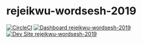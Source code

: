 # rejeikwu-wordsesh-2019

[![CircleCI](https://circleci.com/gh/pantheon-training-org/rejeikwu-wordsesh-2019.svg?style=shield)](https://circleci.com/gh/pantheon-training-org/rejeikwu-wordsesh-2019)
[![Dashboard rejeikwu-wordsesh-2019](https://img.shields.io/badge/dashboard-rejeikwu_wordsesh_2019-yellow.svg)](https://dashboard.pantheon.io/sites/98723bc6-a56e-448b-8fdc-3d45fc69fca6#dev/code)
[![Dev Site rejeikwu-wordsesh-2019](https://img.shields.io/badge/site-rejeikwu_wordsesh_2019-blue.svg)](http://dev-rejeikwu-wordsesh-2019.pantheonsite.io/)